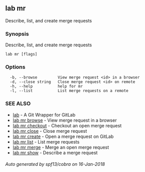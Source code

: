 ## lab mr

Describe, list, and create merge requests

### Synopsis


Describe, list, and create merge requests

```
lab mr [flags]
```

### Options

```
  -b, --browse         View merge request <id> in a browser
  -d, --close string   Close merge request <id> on remote
  -h, --help           help for mr
  -l, --list           List merge requests on a remote
```

### SEE ALSO
* [lab](index.md)	 - A Git Wrapper for GitLab
* [lab mr browse](lab_mr_browse.md)	 - View merge request in a browser
* [lab mr checkout](lab_mr_checkout.md)	 - Checkout an open merge request
* [lab mr close](lab_mr_close.md)	 - Close merge request
* [lab mr create](lab_mr_create.md)	 - Open a merge request on GitLab
* [lab mr list](lab_mr_list.md)	 - List merge requests
* [lab mr merge](lab_mr_merge.md)	 - Merge an open merge request
* [lab mr show](lab_mr_show.md)	 - Describe a merge request

###### Auto generated by spf13/cobra on 16-Jan-2018
